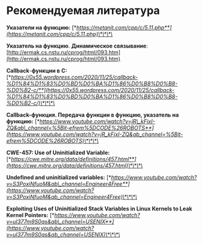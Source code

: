 # Рекомендуемая литература

**Указатели на функцию:** [**https://metanit.com/cpp/c/5.11.php**](https://metanit.com/cpp/c/5.11.php)\*\*\*\*

**Указатель на функцию**. **Динамическое связывание**: [http://ermak.cs.nstu.ru/cprog/html/093.htm](http://ermak.cs.nstu.ru/cprog/html/093.htm)

**Callback**-**функции в** **C:** [**https://0x55.wordpress.com/2020/11/25/callback-%D1%84%D1%83%D0%BD%D0%BA%D1%86%D0%B8%D0%B8-%D0%B2-c/**](https://0x55.wordpress.com/2020/11/25/callback-%D1%84%D1%83%D0%BD%D0%BA%D1%86%D0%B8%D0%B8-%D0%B2-c/)\*\*\*\*

**Callback-функция. Передача функции в функцию, указатель на функцию:** [**https://www.youtube.com/watch?v=jR\_kFjxI-ZQ&ab\_channel=%5Bit-efrem%5DCODE%26ROBOTS**](https://www.youtube.com/watch?v=jR_kFjxI-ZQ&ab_channel=%5Bit-efrem%5DCODE%26ROBOTS)\*\*\*\*

**CWE-457: Use of Uninitialized Variable:** [**https://cwe.mitre.org/data/definitions/457.html**](https://cwe.mitre.org/data/definitions/457.html)\*\*\*\*

**Undefined and uninitialized variables:** [**https://www.youtube.com/watch?v=S3PoxiNfuoM&ab\_channel=Engineer4Free**](https://www.youtube.com/watch?v=S3PoxiNfuoM&ab_channel=Engineer4Free)\*\*\*\*

**Exploiting Uses of Uninitialized Stack Variables in Linux Kernels to Leak Kernel Pointers:** [**https://www.youtube.com/watch?v=uI377m9S0qs&ab\_channel=USENIX**](https://www.youtube.com/watch?v=uI377m9S0qs&ab_channel=USENIX)\*\*\*\*



